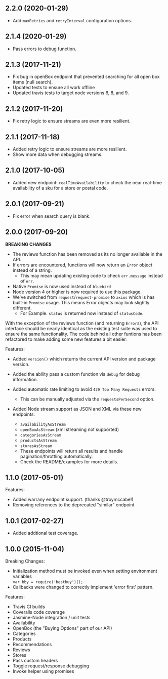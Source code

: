 ## 2.2.0 (2020-01-29)
  - Add `maxRetries` and `retryInterval` configuration options.

## 2.1.4 (2020-01-29)
  - Pass errors to debug function.

## 2.1.3 (2017-11-21)
  - Fix bug in openBox endpoint that prevented searching for all open box items (null search).
  - Updated tests to ensure all work offline
  - Updated travis tests to target node versions 6, 8, and 9.

## 2.1.2 (2017-11-20)
  - Fix retry logic to ensure streams are even more resilient.

## 2.1.1 (2017-11-18)
  - Added retry logic to ensure streams are more resilient.
  - Show more data when debugging streams.

## 2.1.0 (2017-10-05)
  - Added new endpoint: `realTimeAvailability` to check the near real-time availability of a sku for a store or postal code.

## 2.0.1 (2017-09-21)
  - Fix error when search query is blank.

## 2.0.0 (2017-09-20)

**BREAKING CHANGES**
  - The reviews function has been removed as its no longer available in the API.
  - If errors are encountered, functions will now return an `Error` object instead of a string.
    - This may mean updating existing code to check `err.message` instead of `err`.
  - Native `Promise` is now used instead of `bluebird`
  - Node version 4 or higher is now required to use this package.
  - We've switched from `request`/`request-promise` to `axios` which is has built-in `Promise` usage. This means Error objects may look slightly different.
    - For Example. `status` is returned now instead of `statusCode`.

With the exception of the reviews function (and returning `Error`s), the API interface should be nearly identical as the existing test suite was used to ensure the same functionality. The code behind all other funtions has been refactored to make adding some new features a bit easier.

Features:
  - Added `version()` which returns the current API version and package version.
  - Added the ability pass a custom function via `debug` for debug information.
  - Added automatic rate limiting to avoid `429 Too Many Requests` errors.
    - This can be manually adjusted via the `requestsPerSecond` option.

  - Added Node stream support as JSON and XML via these new endpoints:
    - `availabilityAsStream`
    - `openBoxAsStream` (xml streaming not supported)
    - `categoriesAsStream`
    - `productsAsStream`
    - `storesAsStream`
    - These endpoints will return all results and handle pagination/throttling automatically.
    - Check the README/examples for more details.

## 1.1.0 (2017-05-01)

Features:
  - Added warrany endpoint support. (thanks @troymccabe!)
  - Removing references to the deprecated "similar" endpoint

## 1.0.1 (2017-02-27)

- Added addtional test coverage.

## 1.0.0 (2015-11-04)

Breaking Changes:

  - Initialization method must be invoked even when setting environment variables<br>
    `var bby = require('bestbuy')();`
  - Callbacks were changed to correctly implement 'error first' pattern.<br>

Features:

  - Travis CI builds
  - Coveralls code coverage
  - Jasmine-Node integration / unit tests
  - Availability
  - OpenBox (the "Buying Options" part of our API)
  - Categories
  - Products
  - Recommendations
  - Reviews
  - Stores
  - Pass custom headers
  - Toggle request/response debugging
  - Invoke helper using promises